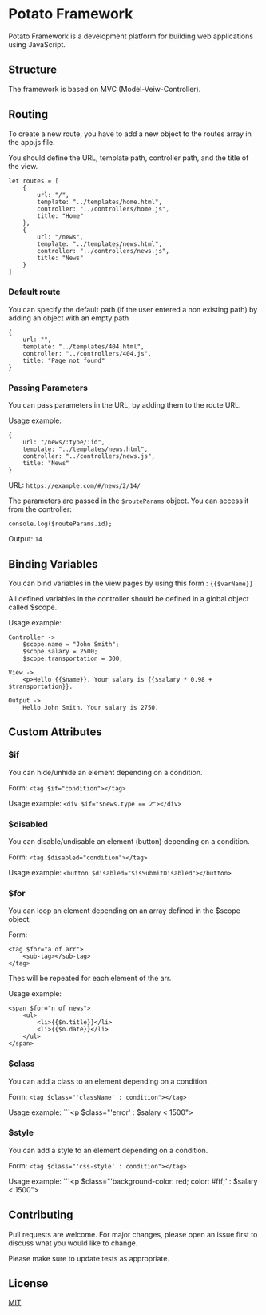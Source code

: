 
# Potato Framework

Potato Framework is a development platform for building web applications using JavaScript.



## Structure

The framework is based on MVC (Model-Veiw-Controller). 



## Routing

To create a new route, you have to add a new object to the routes array in the app.js file.

You should define the URL, template path, controller path, and the title of the view.

```
let routes = [
    {
        url: "/",
        template: "../templates/home.html",
        controller: "../controllers/home.js",
        title: "Home"
    },
    {
        url: "/news",
        template: "../templates/news.html",
        controller: "../controllers/news.js",
        title: "News"
    }
]
```



### Default route

You can specify the default path (if the user entered a non existing path) by adding an object with an empty path

```
{
	url: "",
	template: "../templates/404.html",
	controller: "../controllers/404.js",
	title: "Page not found"
}
```



### Passing Parameters

You can pass parameters in the URL, by adding them to the route URL.

Usage example:

```
{
    url: "/news/:type/:id",
    template: "../templates/news.html",
    controller: "../controllers/news.js",
    title: "News"
}
```

URL: ```https://example.com/#/news/2/14/```

The parameters are passed in the ```$routeParams``` object. You can access it from the controller:

```
console.log($routeParams.id);
```

Output: ```14```



## Binding Variables

You can bind variables in the view pages by using this form : ```{{$varName}}```

All defined variables in the controller should be defined in a global object called $scope.

Usage example:

```
Controller ->
	$scope.name = "John Smith";
	$scope.salary = 2500;
	$scope.transportation = 300;

View ->
	<p>Hello {{$name}}. Your salary is {{$salary * 0.98 + $transportation}}.

Output ->
	Hello John Smith. Your salary is 2750.
```



## Custom Attributes

### $if

You can hide/unhide an element depending on a condition.

Form: ```<tag $if="condition"></tag>```

Usage example: ```<div $if="$news.type == 2"></div>```

### $disabled

You can disable/undisable an element (button) depending on a condition.

Form: ```<tag $disabled="condition"></tag>```

Usage example: ```<button $disabled="$isSubmitDisabled"></button>```

### $for

You can loop an element depending on an array defined in the $scope object.

Form:
```
<tag $for="a of arr">
	<sub-tag></sub-tag>
</tag>
```

Thes <sub-tag> will be repeated for each element of the arr.

Usage example:

```
<span $for="n of news">
	<ul>
		<li>{{$n.title}}</li>
		<li>{{$n.date}}</li>
	</ul>
</span>
```

### $class

You can add a class to an element depending on a condition.

Form: ```<tag $class="'className' : condition"></tag>```

Usage example: ```<p $class="'error' : $salary < 1500"></p>

### $style

You can add a style to an element depending on a condition.

Form: ```<tag $class="'css-style' : condition"></tag>```

Usage example: ```<p $class="'background-color: red; color: #fff;' : $salary < 1500"></p>

## Contributing
Pull requests are welcome. For major changes, please open an issue first to discuss what you would like to change.

Please make sure to update tests as appropriate.

## License
[MIT](https://choosealicense.com/licenses/mit/)
